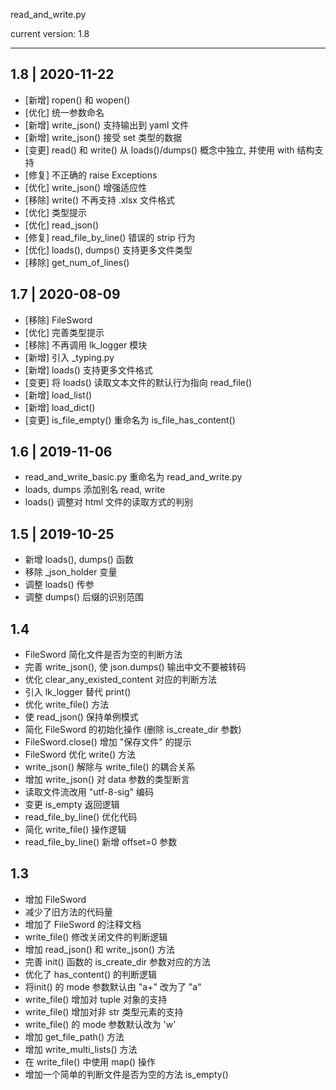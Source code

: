 ﻿read_and_write.py

current version: 1.8

--------------------------------------------------------------------------------

## 1.8 | 2020-11-22

- [新增] ropen() 和 wopen()
- [优化] 统一参数命名
- [新增] write_json() 支持输出到 yaml 文件
- [新增] write_json() 接受 set 类型的数据
- [变更] read() 和 write() 从 loads()/dumps() 概念中独立, 并使用 with 结构支持
- [修复] 不正确的 raise Exceptions
- [优化] write_json() 增强适应性
- [移除] write() 不再支持 .xlsx 文件格式
- [优化] 类型提示
- [优化] read_json()
- [修复] read_file_by_line() 错误的 strip 行为
- [优化] loads(), dumps() 支持更多文件类型
- [移除] get_num_of_lines()

## 1.7 | 2020-08-09

- [移除] FileSword
- [优化] 完善类型提示
- [移除] 不再调用 lk_logger 模块
- [新增] 引入 _typing.py
- [新增] loads() 支持更多文件格式
- [变更] 将 loads() 读取文本文件的默认行为指向 read_file()
- [新增] load_list()
- [新增] load_dict()
- [变更] is_file_empty() 重命名为 is_file_has_content()

## 1.6 | 2019-11-06

- read_and_write_basic.py 重命名为 read_and_write.py
- loads, dumps 添加别名 read, write
- loads() 调整对 html 文件的读取方式的判别

## 1.5 | 2019-10-25

- 新增 loads(), dumps() 函数
- 移除 _json_holder 变量
- 调整 loads() 传参
- 调整 dumps() 后缀的识别范围

## 1.4

- FileSword 简化文件是否为空的判断方法
- 完善 write_json(), 使 json.dumps() 输出中文不要被转码
- 优化 clear_any_existed_content 对应的判断方法
- 引入 lk_logger 替代 print()
- 优化 write_file() 方法
- 使 read_json() 保持单例模式
- 简化 FileSword 的初始化操作 (删除 is_create_dir 参数)
- FileSword.close() 增加 "保存文件" 的提示
- FileSword 优化 write() 方法
- write_json() 解除与 write_file() 的耦合关系
- 增加 write_json() 对 data 参数的类型断言
- 读取文件流改用 "utf-8-sig" 编码
- 变更 is_empty 返回逻辑
- read_file_by_line() 优化代码
- 简化 write_file() 操作逻辑
- read_file_by_line() 新增 offset=0 参数

## 1.3

- 增加 FileSword
- 减少了旧方法的代码量
- 增加了 FileSword 的注释文档
- write_file() 修改关闭文件的判断逻辑
- 增加 read_json() 和 write_json() 方法
- 完善 init() 函数的 is_create_dir 参数对应的方法
- 优化了 has_content() 的判断逻辑
- 将init() 的 mode 参数默认由 "a+" 改为了 "a"
- write_file() 增加对 tuple 对象的支持
- write_file() 增加对非 str 类型元素的支持
- write_file() 的 mode 参数默认改为 'w'
- 增加 get_file_path() 方法
- 增加 write_multi_lists() 方法
- 在 write_file() 中使用 map() 操作
- 增加一个简单的判断文件是否为空的方法 is_empty()
